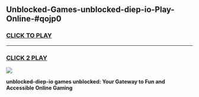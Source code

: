 
## Unblocked-Games-unblocked-diep-io-Play-Online-#qojp0
<h3>
<a href="https://premium.freeplayer.one?title=unblocked-diep-io&ref=24F">CLICK TO PLAY</a></h3>
<hr>

<h3>
<a href="https://premium.freeplayer.one?title=unblocked-diep-io&ref=24F">CLICK 2 PLAY</a>
  
</h3>

<a href="https://premium.freeplayer.one?title=unblocked-diep-io&ref=24F/"><img src="https://clearcache.store/games.png"></a>


**unblocked-diep-io games unblocked: Your Gateway to Fun and Accessible Online Gaming**
